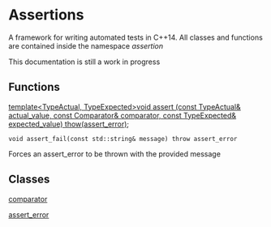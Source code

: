 # Assertions
A framework for writing automated tests in C++14.
All classes and functions are contained inside the namespace _assertion_

This documentation is still a work in progress

## Functions
[template<TypeActual, TypeExpected>void assert (const TypeActual& actual_value, const Comparator& comparator, const TypeExpected& expected_value) thow(assert_error)][function_assert];

```
void assert_fail(const std::string& message) throw assert_error
```
Forces an assert\_error to be thrown with the provided message
## Classes
[comparator][class_comparator]

[assert_error][class_assert_error]

[function_assert]: /documentation/function_assert.md
[class_comparator]: /documentation/class_comparator.md
[class_assert_error]: /documentation/class_assert_error.md
